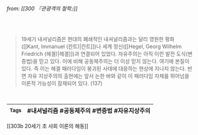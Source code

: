 
###### from: [[300 『관광객의 철학』]]

<br/>

>19세기 내셔널리즘은 현대의 폐쇄적인 내셔널리즘과는 달리 영원한 평화([[Kant, Immanuel (칸트)|칸트]])나 세계 정신([[Hegel, Georg Wilhelm Friedrich (헤겔)|헤겔]])과 연결되어 있었다. 자유주의는 아직 이런 발전 도식(변증법)을 믿고 있다. 이에 비해 공동체주의는 더 이상 믿지 않는다. 여기에 본질이 있다. 즉 이는 헤겔 패러다임이 붕괴된 사태에 대응하는 현상에 지나지 않는다. 반면 자유 지상주의의 출현에는 앞서 논한 바와 같이 이 패러다임 자체를 뛰어넘을 이론적 가능성이 잠재되어 있다. (137) 
 

<br/>

| <small> Tags </small> | #내셔널리즘 #공동체주의 #변증법 #자유지상주의  |
| --- | --- |

[[303b 20세기 초 사회 이론의 해동]]